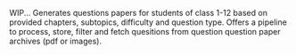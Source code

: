 WIP...
Generates questions papers for students of class 1-12 based on provided chapters, subtopics, difficulty and question type.
Offers a pipeline to process, store, filter and fetch quesitions from question question paper archives (pdf or images).
